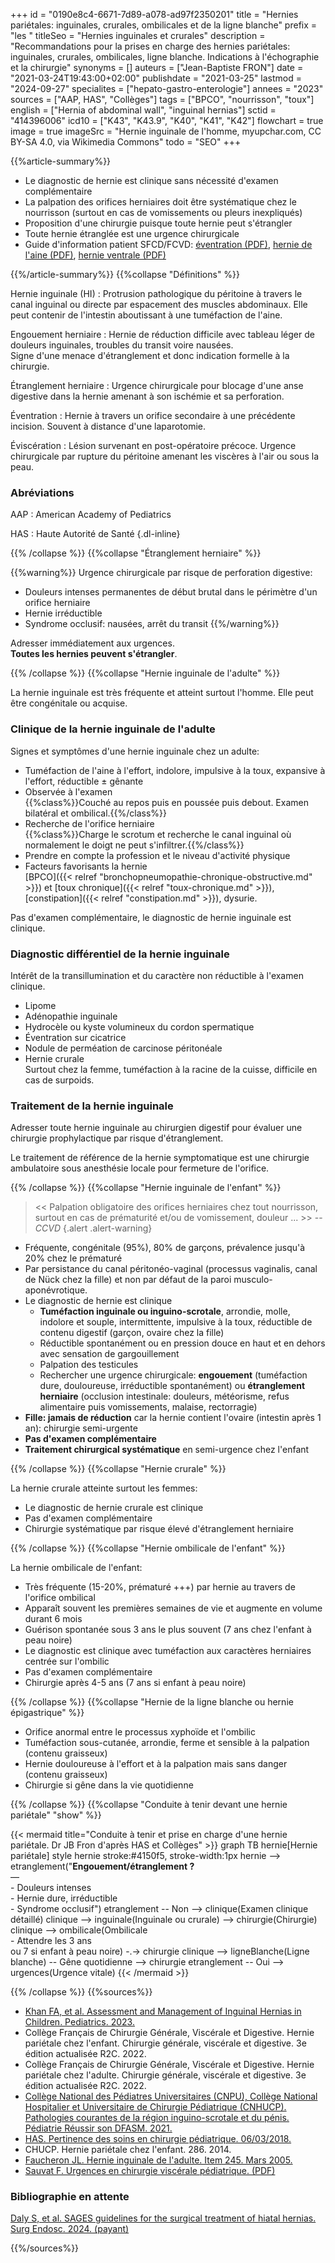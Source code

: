 +++
id = "0190e8c4-6671-7d89-a078-ad97f2350201"
title = "Hernies pariétales: inguinales, crurales, ombilicales et de la ligne blanche"
prefix = "les "
titleSeo = "Hernies inguinales et crurales"
description = "Recommandations pour la prises en charge des hernies pariétales: inguinales, crurales, ombilicales, ligne blanche. Indications à l'échographie et la chirurgie"
synonyms = []
auteurs = ["Jean-Baptiste FRON"]
date = "2021-03-24T19:43:00+02:00"
publishdate = "2021-03-25"
lastmod = "2024-09-27"
specialites = ["hepato-gastro-enterologie"]
annees = "2023"
sources = ["AAP, HAS", "Collèges"]
tags = ["BPCO", "nourrisson", "toux"]
english = ["Hernia of abdominal wall", "inguinal hernias"]
sctid = "414396006"
icd10 = ["K43", "K43.9", "K40", "K41", "K42"]
flowchart = true
image = true
imageSrc = "Hernie inguinale de l'homme, myupchar.com, CC BY-SA 4.0, via Wikimedia Commons"
todo = "SEO"
+++

{{%article-summary%}}

- Le diagnostic de hernie est clinique sans nécessité d'examen complémentaire
- La palpation des orifices herniaires doit être systématique chez le nourrisson (surtout en cas de vomissements ou pleurs inexpliqués)
- Proposition d'une chirurgie puisque toute hernie peut s'étrangler
- Toute hernie étranglée est une urgence chirurgicale
- Guide d'information patient SFCD/FCVD: [éventration (PDF)](https://www.fcvd.fr/wp-content/uploads/2022/01/FICHE-D_INFORMATION-PATIENT-EVENTRATIONS.pdf), [hernie de l'aine (PDF)](https://www.fcvd.fr/wp-content/uploads/2022/01/FICHE-D_INFORMATION-PATIENT-EVENTRATIONS.pdf), [hernie ventrale (PDF)](https://www.fcvd.fr/wp-content/uploads/2022/01/FICHE-D_INFORMATION-PATIENT-HERNIES-VENTRALES.pdf)

{{%/article-summary%}}
{{%collapse "Définitions" %}}

Hernie inguinale (HI)
: Protrusion pathologique du péritoine à travers le canal inguinal ou directe par espacement des muscles abdominaux. Elle peut contenir de l'intestin aboutissant à une tuméfaction de l'aine.

Engouement herniaire
: Hernie de réduction difficile avec tableau léger de douleurs inguinales, troubles du transit voire nausées.  
Signe d'une menace d'étranglement et donc indication formelle à la chirurgie.

Étranglement herniaire
: Urgence chirurgicale pour blocage d'une anse digestive dans la hernie amenant à son ischémie et sa perforation.

Éventration
: Hernie à travers un orifice secondaire à une précédente incision. Souvent à distance d'une laparotomie.

Éviscération
: Lésion survenant en post-opératoire précoce. Urgence chirurgicale par rupture du péritoine amenant les viscères à l'air ou sous la peau.

### Abréviations

AAP
: American Academy of Pediatrics

HAS
: Haute Autorité de Santé
{.dl-inline}

{{% /collapse %}}
{{%collapse "Étranglement herniaire" %}}

{{%warning%}}
Urgence chirurgicale par risque de perforation digestive:

- Douleurs intenses permanentes de début brutal dans le périmètre d'un orifice herniaire
- Hernie irréductible
- Syndrome occlusif: nausées, arrêt du transit
{{%/warning%}}

Adresser immédiatement aux urgences.  
**Toutes les hernies peuvent s'étrangler**.

{{% /collapse %}}
{{%collapse "Hernie inguinale de l'adulte" %}}

La hernie inguinale est très fréquente et atteint surtout l'homme. Elle peut être congénitale ou acquise.

### Clinique de la hernie inguinale de l'adulte

Signes et symptômes d'une hernie inguinale chez un adulte:

- Tuméfaction de l'aine à l'effort, indolore, impulsive à la toux, expansive à l'effort, réductible ± gênante
- Observée à l'examen  
  {{%class%}}Couché au repos puis en poussée puis debout. Examen bilatéral et ombilical.{{%/class%}}
- Recherche de l'orifice herniaire  
  {{%class%}}Charge le scrotum et recherche le canal inguinal où normalement le doigt ne peut s'infiltrer.{{%/class%}}
- Prendre en compte la profession et le niveau d'activité physique
- Facteurs favorisants la hernie  
  [BPCO]({{< relref "bronchopneumopathie-chronique-obstructive.md" >}}) et [toux chronique]({{< relref "toux-chronique.md" >}}), [constipation]({{< relref "constipation.md" >}}), dysurie.

Pas d'examen complémentaire, le diagnostic de hernie inguinale est clinique.

### Diagnostic différentiel de la hernie inguinale

Intérêt de la transillumination et du caractère non réductible à l'examen clinique.

- Lipome
- Adénopathie inguinale
- Hydrocèle ou kyste volumineux du cordon spermatique
- Éventration sur cicatrice
- Nodule de perméation de carcinose péritonéale
- Hernie crurale  
  Surtout chez la femme, tuméfaction à la racine de la cuisse, difficile en cas de surpoids.

### Traitement de la hernie inguinale

Adresser toute hernie inguinale au chirurgien digestif pour évaluer une chirurgie prophylactique par risque d'étranglement.

Le traitement de référence de la hernie symptomatique est une chirurgie ambulatoire sous anesthésie locale pour fermeture de l'orifice.

{{% /collapse %}}
{{%collapse "Hernie inguinale de l'enfant" %}}

> << Palpation obligatoire des orifices herniaires chez tout nourrisson, surtout en cas de prématurité et/ou de vomissement, douleur ... >> -- *CCVD*
{.alert .alert-warning}

- Fréquente, congénitale (95%), 80% de garçons, prévalence jusqu'à 20% chez le prématuré
- Par persistance du canal péritonéo-vaginal (processus vaginalis, canal de Nück chez la fille) et non par défaut de la paroi musculo-aponévrotique.
- Le diagnostic de hernie est clinique
  - **Tuméfaction inguinale ou inguino-scrotale**, arrondie, molle, indolore et souple, intermittente, impulsive à la toux, réductible de contenu digestif (garçon, ovaire chez la fille)
  - Réductible spontanément ou en pression douce en haut et en dehors avec sensation de gargouillement
  - Palpation des testicules
  - Rechercher une urgence chirurgicale: **engouement** (tuméfaction dure, douloureuse, irréductible spontanément) ou **étranglement herniaire** (occlusion intestinale: douleurs, météorisme, refus alimentaire puis vomissements, malaise, rectorragie)
- **Fille: jamais de réduction** car la hernie contient l'ovaire (intestin après 1 an): chirurgie semi-urgente
- **Pas d'examen complémentaire**
- **Traitement chirurgical systématique** en semi-urgence chez l'enfant

{{% /collapse %}}
{{%collapse "Hernie crurale" %}}

La hernie crurale atteinte surtout les femmes:

- Le diagnostic de hernie crurale est clinique
- Pas d'examen complémentaire
- Chirurgie systématique par risque élevé d'étranglement herniaire

{{% /collapse %}}
{{%collapse "Hernie ombilicale de l'enfant" %}}

La hernie ombilicale de l'enfant:

- Très fréquente (15-20%, prématuré +++) par hernie au travers de l'orifice ombilical
- Apparaît souvent les premières semaines de vie et augmente en volume durant 6 mois
- Guérison spontanée sous 3 ans le plus souvent (7 ans chez l'enfant à peau noire)
- Le diagnostic est clinique avec tuméfaction aux caractères herniaires centrée sur l'ombilic
- Pas d'examen complémentaire
- Chirurgie après 4-5 ans (7 ans si enfant à peau noire)

{{% /collapse %}}
{{%collapse "Hernie de la ligne blanche ou hernie épigastrique" %}}

- Orifice anormal entre le processus xyphoïde et l'ombilic
- Tuméfaction sous-cutanée, arrondie, ferme et sensible à la palpation (contenu graisseux)
- Hernie douloureuse à l'effort et à la palpation mais sans danger (contenu graisseux)
- Chirurgie si gêne dans la vie quotidienne

{{% /collapse %}}
{{%collapse "Conduite à tenir devant une hernie pariétale" "show" %}}

{{< mermaid title="Conduite à tenir et prise en charge d'une hernie pariétale. Dr JB Fron d'après HAS et Collèges" >}}
graph TB
  hernie[Hernie pariétale]
  style hernie stroke:#4150f5, stroke-width:1px
    hernie --> etranglement("<b>Engouement/étranglement ?</b><br>—<br>- Douleurs intenses<br>- Hernie dure, irréductible<br>- Syndrome occlusif")
      etranglement -- Non --> clinique(Examen clinique détaillé)
        clinique --> inguinale(Inguinale ou crurale) --> chirurgie(Chirurgie)
        clinique --> ombilicale(Ombilicale<br>- Attendre les 3 ans<br>ou 7 si enfant à peau noire) -.-> chirurgie
        clinique --> ligneBlanche(Ligne blanche) -- Gêne quotidienne --> chirurgie
      etranglement -- Oui --> urgences(Urgence vitale)
{{< /mermaid >}}

{{% /collapse %}}
{{%sources%}}

- [Khan FA, et al. Assessment and Management of Inguinal Hernias in Children. Pediatrics. 2023.](https://publications.aap.org/pediatrics/article/152/1/e2023062510/192151/Assessment-and-Management-of-Inguinal-Hernias-in)
- Collège Français de Chirurgie Générale, Viscérale et Digestive. Hernie pariétale chez l'enfant. Chirurgie générale, viscérale et digestive. 3e édition actualisée R2C. 2022.
- Collège Français de Chirurgie Générale, Viscérale et Digestive. Hernie pariétale chez l'adulte. Chirurgie générale, viscérale et digestive. 3e édition actualisée R2C. 2022.
- [Collège National des Pédiatres Universitaires (CNPU), Collège National Hospitalier et Universitaire de Chirurgie Pédiatrique (CNHUCP). Pathologies courantes de la région inguino-scrotale et du pénis. Pédiatrie Réussir son DFASM. 2021.](https://www.pedia-univ.fr/deuxieme-cycle/referentiel/gastroenterologie-nutrition-chirurgie-abdominopelvienne/pathologies)
- [HAS. Pertinence des soins en chirurgie pédiatrique. 06/03/2018.](https://www.has-sante.fr/jcms/c_2831488/fr/pertinence-des-soins-en-chirurgie-pediatrique)
- CHUCP. Hernie pariétale chez l'enfant. 286. 2014.
- [Faucheron JL. Hernie inguinale de l'adulte. Item 245. Mars 2005.](https://doczz.fr/doc/2579938/hernie-inguinale-de-l-adulte--245a-)
- [Sauvat F. Urgences en chirurgie viscérale pédiatrique. (PDF)](https://urgences-serveur.fr/IMG/pdf/Urg_chir_pediatriques.pdf)

### Bibliographie en attente

[Daly S, et al. SAGES guidelines for the surgical treatment of hiatal hernias. Surg Endosc. 2024. (payant)](https://link.springer.com/article/10.1007/s00464-024-11092-3)

{{%/sources%}}
